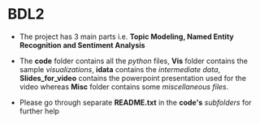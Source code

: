 # BDL2
* The project has 3 main parts i.e. **Topic Modeling, Named Entity Recognition and Sentiment Analysis**

* The  **code** folder contains all the *python* files, **Vis** folder contains the sample *visualizations*, **idata** contains the *intermediate data*, **Slides_for_video** contains the powerpoint presentation used for the video whereas **Misc** folder contains some *miscellaneous files*.

* Please go through separate **README.txt** in the **code's** *subfolders* for further help


